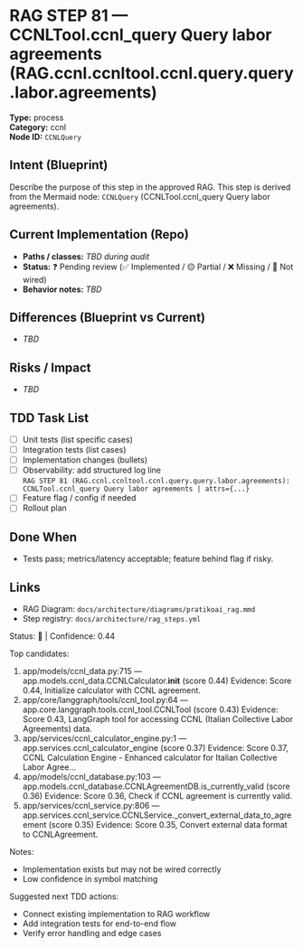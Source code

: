 # RAG STEP 81 — CCNLTool.ccnl_query Query labor agreements (RAG.ccnl.ccnltool.ccnl.query.query.labor.agreements)

**Type:** process  
**Category:** ccnl  
**Node ID:** `CCNLQuery`

## Intent (Blueprint)
Describe the purpose of this step in the approved RAG. This step is derived from the Mermaid node: `CCNLQuery` (CCNLTool.ccnl_query Query labor agreements).

## Current Implementation (Repo)
- **Paths / classes:** _TBD during audit_
- **Status:** ❓ Pending review (✅ Implemented / 🟡 Partial / ❌ Missing / 🔌 Not wired)
- **Behavior notes:** _TBD_

## Differences (Blueprint vs Current)
- _TBD_

## Risks / Impact
- _TBD_

## TDD Task List
- [ ] Unit tests (list specific cases)
- [ ] Integration tests (list cases)
- [ ] Implementation changes (bullets)
- [ ] Observability: add structured log line  
  `RAG STEP 81 (RAG.ccnl.ccnltool.ccnl.query.query.labor.agreements): CCNLTool.ccnl_query Query labor agreements | attrs={...}`
- [ ] Feature flag / config if needed
- [ ] Rollout plan

## Done When
- Tests pass; metrics/latency acceptable; feature behind flag if risky.

## Links
- RAG Diagram: `docs/architecture/diagrams/pratikoai_rag.mmd`
- Step registry: `docs/architecture/rag_steps.yml`


<!-- AUTO-AUDIT:BEGIN -->
Status: 🔌  |  Confidence: 0.44

Top candidates:
1) app/models/ccnl_data.py:715 — app.models.ccnl_data.CCNLCalculator.__init__ (score 0.44)
   Evidence: Score 0.44, Initialize calculator with CCNL agreement.
2) app/core/langgraph/tools/ccnl_tool.py:64 — app.core.langgraph.tools.ccnl_tool.CCNLTool (score 0.43)
   Evidence: Score 0.43, LangGraph tool for accessing CCNL (Italian Collective Labor Agreements) data.
3) app/services/ccnl_calculator_engine.py:1 — app.services.ccnl_calculator_engine (score 0.37)
   Evidence: Score 0.37, CCNL Calculation Engine - Enhanced calculator for Italian Collective Labor Agree...
4) app/models/ccnl_database.py:103 — app.models.ccnl_database.CCNLAgreementDB.is_currently_valid (score 0.36)
   Evidence: Score 0.36, Check if CCNL agreement is currently valid.
5) app/services/ccnl_service.py:806 — app.services.ccnl_service.CCNLService._convert_external_data_to_agreement (score 0.35)
   Evidence: Score 0.35, Convert external data format to CCNLAgreement.

Notes:
- Implementation exists but may not be wired correctly
- Low confidence in symbol matching

Suggested next TDD actions:
- Connect existing implementation to RAG workflow
- Add integration tests for end-to-end flow
- Verify error handling and edge cases
<!-- AUTO-AUDIT:END -->